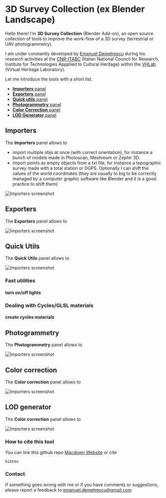 # 3D Survey Collection (ex Blender Landscape)

Hello there! I’m **3D Survey Collection** (Blender Add-on), an open source collection of tools to improve the work-flow of a 3D survey (terrestrial or UAV photogrammetry). 

I am under constantly developed by [Emanuel Demetrescu](http://www.itabc.cnr.it/team/emanuel-demetrescu) during his research activities at the [CNR-ITABC](http://www.itabc.cnr.it) (Italian National Council for Research, Institute for Technologies Appplied to Cultural Heritage) within the [VHLab](http://www.itabc.cnr.it/pagine/vh-lab) (Virtual Heritage Laboratory).

Let me introduce the tools with a short list.

* [**Importers** panel](#importers-pane)
* [**Exporters** panel](#exporters-pane)
* [**Quick utils** panel](#quick_utils-pane)
* [**Photogrammetry** panel](#photogrammetry_tool-pane)
* [**Color Correction** panel](#color_correction_tool-pane)
* [**LOD Generator** panel](#LOD_generator-pane)

## <a name="importers-pane"></a>Importers

The **Importers** panel allows to

* import multiple objs at once (with correct orientation), for instance a bunch of models made in Photoscan, Meshroom or Zephir 3D.
* import points as empty objects from a txt file, for instance a topographic survey made with a total station or DGPS. Optionally I can shift the values of the world coordinates (they are usually to big to be correctly managed by a computer graphic software like Blender and it is a good practice to shift them)

![Importers screenshot](https://raw.githubusercontent.com/zalmoxes-laran/BlenderLandscape/master/README_images/Importers_139.png)

## <a name="exporters-pane"></a>Exporters

The **Exporters** panel allows to

![Importers screenshot](https://raw.githubusercontent.com/zalmoxes-laran/BlenderLandscape/master/README_images/Exporters_139.png)

## <a name="quick_utils-pane"></a>Quick Utils

The **Quick Utils** panel allows to

![Importers screenshot](https://raw.githubusercontent.com/zalmoxes-laran/BlenderLandscape/master/README_images/Quick_utils_139.png)

### Fast utilities
#### turn on/off lights

### Dealing with Cycles/GLSL materials
#### create cycles materials


## <a name="photogrammetry_tool-pane"></a>Photogrammetry

The **Photogrammetry** panel allows to

![Importers screenshot](https://raw.githubusercontent.com/zalmoxes-laran/BlenderLandscape/master/README_images/Photogrammetry_tool_139.png)

## <a name="color_correction_tool-pane"></a>Color correction

The **Color correction** panel allows to

![Importers screenshot](https://raw.githubusercontent.com/zalmoxes-laran/BlenderLandscape/master/README_images/Color_correction_tool_139.png)

## <a name="LOD_generator-pane"></a>LOD generator

The **Color correction** panel allows to

![Importers screenshot](https://raw.githubusercontent.com/zalmoxes-laran/BlenderLandscape/master/README_images/LOD_generator_139.png)

### How to cite this tool

You can link this github repo [Macdown Website](https://github.com/zalmoxes-laran/BlenderLandscape "Title") or cite

	bibtex

### Contact
If something goes wrong with me or if you have comments or suggestions, please report a feedback to <emanuel.demetrescu@gmail.com> 


